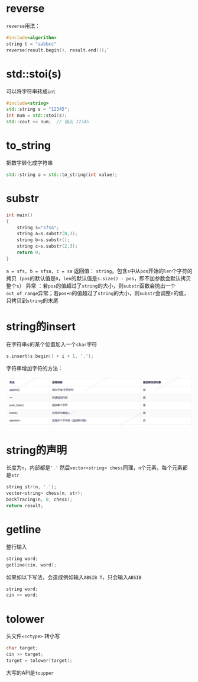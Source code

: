 # reverse
`reverse`用法：
```cpp
#include<algorithm>
string t = "aabbcc"
reverse(result.begin(), result.end());`
```

# std::stoi(s)
可以将字符串转成`int`
```cpp
#include<string>
std::string s = "12345";
int num = std::stoi(s);
std::cout << num;  // 输出 12345
```
# to_string
把数字转化成字符串
```cpp
std::string a = std::to_string(int value);
```
# substr
```cpp
int main()
{
	string s="sfsa";
	string a=s.substr(0,3);
	string b=s.substr();
	string c=s.substr(2,3);
	return 0;
}
```
`a = sfs, b = sfsa, c = sa`
返回值： `string`，包含`s`中从`pos`开始的`len`个字符的拷贝（`pos`的默认值是`0`，`len`的默认值是`s.size() - pos`，即不加参数会默认拷贝整个`s`）
异常 ：若`pos`的值超过了`string`的大小，则`substr`函数会抛出一个`out_of_range`异常；若`pos+n`的值超过了`string`的大小，则`substr`会调整`n`的值，只拷贝到`string`的末尾


# string的insert
在字符串`s`的某个位置加入一个`char`字符
```cpp
s.insert(s.begin() + i + 1, '.');
```
字符串增加字符的方法：

![输入图片说明](/imgs/2025-06-17/gGFaRv7baVROCfZV.png)

# string的声明
长度为`n`，内部都是`'.'`
然后`vector<string> chess`同理，`n`个元素，每个元素都是`str`
```cpp
string str(n, '.');
vector<string> chess(n, str);
backTracing(n, 0, chess);
return result;
```
# getline
整行输入
```cpp
string word;
getline(cin, word);
```
如果如以下写法，会造成例如输入`ABSIB T`，只会输入`ABSIB`
```cpp
string word;
cin >> word;
```

# tolower
头文件`<cctype>`
转小写
```cpp
char target;
cin >> target;
target = tolower(target);
```
大写的API是`toupper`
<!--stackedit_data:
eyJoaXN0b3J5IjpbMjAyNzUzMTUxMywtMTUyODk1ODExMCwtMz
g4MTYxNjg2LC0xMjg4MDQxNTksLTYwMDMxOTM3LDE2MzQ3NTc4
MDMsNDg1OTEwMDEsLTEzODIwOTcxODVdfQ==
-->